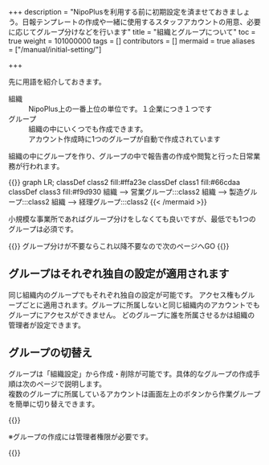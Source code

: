 +++
description = "NipoPlusを利用する前に初期設定を済ませておきましょう。日報テンプレートの作成や一緒に使用するスタッフアカウントの用意、必要に応じてグループ分けなどを行います"
title = "組織とグループについて"
toc = true
weight = 101000000
tags = []
contributors = []
mermaid = true
aliases = ["/manual/initial-setting/"]

+++


先に用語を紹介しておきます。


<dl class="basic">
<dt>組織</dt>
<dd>NipoPlus上の一番上位の単位です。１企業につき１つです</dd>
<dt>グループ</dt>
<dd>組織の中にいくつでも作成できます。<br>アカウント作成時に1つのグループが自動で作成されています</dd>
</dl>

組織の中にグループを作り、グループの中で報告書の作成や閲覧と行った日常業務が行われます。


{{<mermaid align="center">}}
graph LR;
  classDef class2 fill:#ffa23e
  classDef class1 fill:#66cdaa
  classDef class3 fill:#f9d930
  組織 --> 営業グループ:::class2
  組織 --> 製造グループ:::class2
  組織 --> 経理グループ:::class2
{{< /mermaid >}}

小規模な事業所であればグループ分けをしなくても良いですが、最低でも1つのグループは必須です。


{{<alice pos="right" icon="ok">}}
グループ分けが不要ならこれ以降不要なので次のページへGO
{{</alice>}}

## グループはそれぞれ独自の設定が適用されます

同じ組織内のグループでもそれぞれ独自の設定が可能です。
アクセス権もグループごとに適用されます。グループに所属しないと同じ組織内のアカウントでもグループにアクセスができません。
どのグループに誰を所属させるかは組織の管理者が設定できます。


## グループの切替え

グループは「組織設定」から作成・削除が可能です。具体的なグループの作成手順は次のページで説明します。  
複数のグループに所属しているアカウントは画面左上のボタンから作業グループを簡単に切り替えできます。


{{<icatch filename="switch" msg="グループの切替は 画面左上から操作" title="作業グループの切り替え" fontsize="30px" alice="ok" >}}

※グループの作成には管理者権限が必要です。


{{<nextBlog>}}

